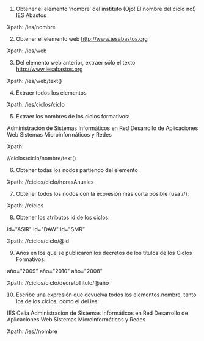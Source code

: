 1. Obtener el elemento ‘nombre’ del instituto (Ojo! El nombre del ciclo no!)
<nombre>IES Abastos</nombre>

Xpath:
/ies/nombre

2. Obtener el elemento web
<web>http://www.iesabastos.org</web>

Xpath:
/ies/web

3. Del elemento web anterior, extraer sólo el texto
http://www.iesabastos.org

Xpath:
/ies/web/text()

4. Extraer todos los elementos <ciclo>

Xpath:
/ies/ciclos/ciclo

5. Extraer los nombres de los ciclos formativos:

Administración de Sistemas Informáticos en Red
Desarrollo de Aplicaciones Web
Sistemas Microinformáticos y Redes

Xpath:

//ciclos/ciclo/nombre/text()

6. Obtener todas los nodos <horasAnuales> partiendo del elemento <ciclos>:

Xpath:
//ciclos/ciclo/horasAnuales

7. Obtener todos los nodos <ciclo> con la expresión más corta posible (usa //):

Xpath:
//ciclos

8. Obtener los atributos id de los ciclos:

id="ASIR"
id="DAW"
id="SMR”

Xpath:
//ciclos/ciclo/@id

9. Años en los que se publicaron los decretos de los títulos de los Ciclos 
Formativos:

año="2009"
año="2010"
año="2008"

Xpath:
//ciclos/ciclo/decretoTitulo/@año

10. Escribe una expresión que devuelva todos los elementos nombre, tanto los de los ciclos, como el del ies:

<nombre>IES Celia</nombre>
<nombre>Administración de Sistemas Informáticos en
Red</nombre>
<nombre>Desarrollo de Aplicaciones Web</nombre>
<nombre>Sistemas Microinformáticos y Redes</nombre>

Xpath:
/ies//nombre